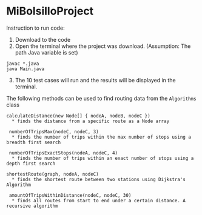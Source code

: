 # MiBolsilloProject


Instruction to run code:
1. Download to the code
2. Open the terminal where the project was download. (Assumption: The path Java variable is set)
``` 
javac *.java
java Main.java 
```
3. The 10 test cases will run and the results will be displayed in the terminal. 

The following methods can be used to find routing data from the `Algorithms` class

```
calculateDistance(new Node[] { nodeA, nodeB, nodeC })
  * finds the distance from a specific route as a Node array
   
 numberOfTripsMax(nodeC, nodeC, 3)
  * finds the number of trips within the max number of stops using a breadth first search
   
 numberOfTripsExactStops(nodeA, nodeC, 4)
  * finds the number of trips within an exact number of stops using a depth first search
   
shortestRoute(graph, nodeA, nodeC) 
  * finds the shortest route between two stations using Dijkstra's Algorithm
   
 amountOfTripsWithinDistance(nodeC, nodeC, 30)
  * finds all routes from start to end under a certain distance. A recursive algorithm
